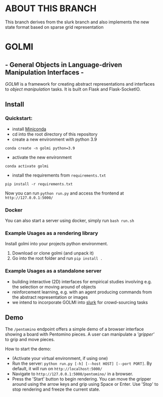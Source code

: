 # ABOUT THIS BRANCH
This branch derives from the slurk branch and also implements the new state format based on sparse grid representation

# GOLMI
## - General Objects in Language-driven Manipulation Interfaces -

*GOLMI* is a framework for creating abstract representations and interfaces to  *object manipulation* tasks.
It is built on Flask and Flask-SocketIO. 


## Install

### Quickstart:
* install [Miniconda](https://docs.conda.io/en/latest/miniconda.html)
* cd into the root directory of this repository
* create a new environment with python 3.9
```
conda create -n golmi python=3.9
```

* activate the new environment
```
conda activate golmi
```

* install the requirements from `requirements.txt`

```
pip install -r requirements.txt
```

Now you can run `python run.py` and access the frontend at `http://127.0.0.1:5000/`

### Docker
You can also start a server using docker, simply run `bash run.sh`

### Example Usages as a rendering library

Install golmi into your projects python environment. 

1. Download or clone golmi (and unpack it)
2. Go into the root folder and run `pip install .`

### Example Usages as a standalone server

* building interactive (2D) interfaces for empirical studies involving e.g. the selection or moving around of objects
* reinforcement learning, e.g. with an agent producing commands from the abstract representation or images
* we intend to incorporate GOLMI into [slurk][slurk] for crowd-sourcing tasks

## Demo

The `/pentomino` endpoint offers a simple demo of a browser interface showing a board with Pentomino pieces. A user can manipulate a *'gripper'* to grip and move pieces. 

How to start the demo:

* (Activate your virtual environment, if using one)
* Run the server: `python run.py [-h] [--host HOST] [--port PORT]`. By default, it will run on `http://localhost:5000/`
* Navigate to  `http://127.0.0.1:5000/pentomino/` in a browser. 
* Press the 'Start' button to begin rendering. You can move the gripper around using the arrow keys and grip using Space or Enter. Use 'Stop' to stop rendering and freeze the current state.

[slurk]: https://clp.ling.uni-potsdam.de/publications/Schlangen-2018.pdf
